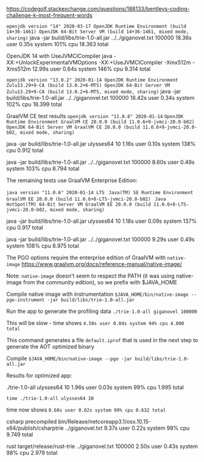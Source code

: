 https://codegolf.stackexchange.com/questions/188133/bentleys-coding-challenge-k-most-frequent-words

`openjdk version "14" 2020-03-17
OpenJDK Runtime Environment (build 14+36-1461)
OpenJDK 64-Bit Server VM (build 14+36-1461, mixed mode, sharing)`
java -jar build/libs/trie-1.0-all.jar ../../giganovel.txt 100000  18.36s user 0.35s system 101% cpu 18.363 total

OpenJDK 14 with UseJVMCICompiler
java -XX:+UnlockExperimentalVMOptions -XX:+UseJVMCICompiler -Xmx512m -Xms512m  12.99s user 0.64s system 146% cpu 9.314 total

`openjdk version "13.0.2" 2020-01-14
OpenJDK Runtime Environment Zulu13.29+9-CA (build 13.0.2+6-MTS)
OpenJDK 64-Bit Server VM Zulu13.29+9-CA (build 13.0.2+6-MTS, mixed mode, sharing)`
java -jar build/libs/trie-1.0-all.jar ../../giganovel.txt 100000  18.42s user 0.34s system 102% cpu 18.399 total

GraalVM CE test results
`openjdk version "11.0.6" 2020-01-14`
`OpenJDK Runtime Environment GraalVM CE 20.0.0 (build 11.0.6+9-jvmci-20.0-b02)`
`OpenJDK 64-Bit Server VM GraalVM CE 20.0.0 (build 11.0.6+9-jvmci-20.0-b02, mixed mode, sharing)`

java -jar build/libs/trie-1.0-all.jar ulysses64 10  1.16s user 0.10s system 138% cpu 0.912 total

java -jar build/libs/trie-1.0-all.jar ../../giganovel.txt 100000  8.60s user 0.49s system 103% cpu 8.794 total

The remaining tests use GraalVM Enterprise Edition:

`java version "11.0.6" 2020-01-14 LTS`
` Java(TM) SE Runtime Environment GraalVM EE 20.0.0 (build 11.0.6+8-LTS-jvmci-20.0-b02)`
` Java HotSpot(TM) 64-Bit Server VM GraalVM EE 20.0.0 (build 11.0.6+8-LTS-jvmci-20.0-b02, mixed mode, sharing)`

java -jar build/libs/trie-1.0-all.jar ulysses64 10  1.18s user 0.09s system 137% cpu 0.917 total

java -jar build/libs/trie-1.0-all.jar ../../giganovel.txt 100000  9.29s user 0.49s system 108% cpu 8.975 total

The PGO options require the enterprise edition of GraalVM with `native-image`
https://www.graalvm.org/docs/reference-manual/native-image/

Note: `native-image` doesn't seem to respect the PATH (it was using native-image from the community edition),
 so we prefix with $JAVA_HOME

Compile native image with instrumentation
`$JAVA_HOME/bin/native-image --pgo-instrument -jar build/libs/trie-1.0-all.jar`

Run the app to generate the profiling data
`./trie-1.0-all giganovel 100000`

This will be slow - time shows `4.50s user 0.04s system 94% cpu 4.800 total`

This command generates a file `default.iprof` that is used in the next step to generate the 
AOT optimized binary

Compile 
`$JAVA_HOME/bin/native-image --pgo -jar build/libs/trie-1.0-all.jar`

Results for optimized app:

./trie-1.0-all ulysses64 10  1.96s user 0.03s system 99% cpu 1.995 total

`time ./trie-1.0-all ulysses64 10`

time now shows `0.60s user 0.02s system 99% cpu 0.632 total`


csharp precompiled
bin/Release/netcoreapp3.1/osx.10.15-x64/publish/csharptrie ../giganovel.txt   9.37s user 0.22s system 98% cpu 9.749 total

rust
target/release/rust-trie ../giganovel.txt 100000  2.50s user 0.43s system 98% cpu 2.979 total